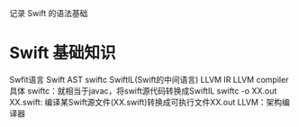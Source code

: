 记录 Swift 的语法基础

# Swift 基础知识

Swfit语言 Swift AST swiftc SwiftIL(Swift的中间语言) LLVM IR LLVM compiler 具体 
swiftc：就相当于javac，将swift源代码转换成SwiftIL
swiftc -o XX.out XX.swift: 编译某Swift源文件(XX.swift)转换成可执行文件XX.out
LLVM：架构编译器 